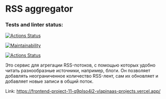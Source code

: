 # RSS aggregator

### Tests and linter status:
[![Actions Status](https://github.com/vlapinaa/frontend-project-11/actions/workflows/hexlet-check.yml/badge.svg)](https://github.com/vlapinaa/frontend-project-11/actions)

[![Maintainability](https://api.codeclimate.com/v1/badges/c04657e903b3e1db750d/maintainability)](https://codeclimate.com/github/vlapinaa/frontend-project-11/maintainability)

[![Actions Status](https://github.com/vlapinaa/frontend-project-11/actions/workflows/github-actions.yml/badge.svg)](https://github.com/vlapinaa/frontend-project-11/actions)

Это сервис для агрегации RSS-потоков, с помощью которых удобно читать разнообразные источники, например, блоги. Он позволяет добавлять неограниченное количество RSS-лент, сам их обновляет и добавляет новые записи в общий поток.

Link: https://frontend-project-11-q9plso4i2-vlapinaas-projects.vercel.app/